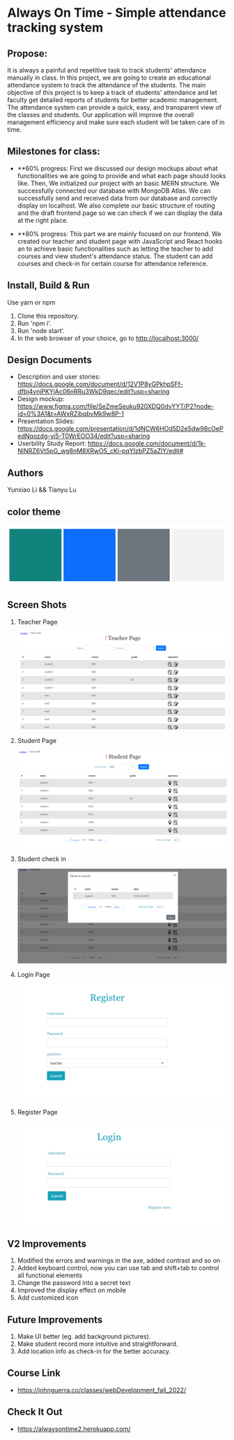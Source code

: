 # Always On Time - Simple attendance tracking system

## Propose:

It is always a painful and repetitive task to track students' attendance manually in class. In this project, we are going to create an educational attendance system to track the attendance of the students. The main objective of this project is to keep a track of students' attendance and let faculty get detailed reports of students for better academic management. The attendance system can provide a quick, easy, and transparent view of the classes and students. Our application will improve the overall management efficiency and make sure each student will be taken care of in time.

## Milestones for class:

- \*\*60% progress: First we discussed our design mockups about what functionalities we are going to provide and what each page should looks like. Then, We initialized our project with an basic MERN structure. We successfully connected our database with MongoDB Atlas. We can successfully send and received data from our database and correctly display on localhost. We also complete our basic structure of routing and the draft frontend page so we can check if we can display the data at the right place.

- \*\*80% progress: This part we are mainly focused on our frontend. We created our teacher and student page with JavaScript and React hooks an to achieve basic functionalities such as letting the teacher to add courses and view student's attendance status. The student can add courses and check-in for certain course for attendance reference.

## Install, Build & Run

Use yarn or npm

1. Clone this repository.
2. Run 'npm i'.
3. Run 'node start'.
4. In the web browser of your choice, go to [http://localhost:3000/](http://localhost:3000/)

## Design Documents

- Description and user stories: https://docs.google.com/document/d/12V1P8yGPkhpSFf-dfbj4vnjPKYjAc06nRRu3WkD9qec/edit?usp=sharing
- Design mockup: https://www.figma.com/file/SeZmeSeuku920XDQ0dvYYT/P2?node-id=0%3A1&t=AWxRZibqbvMk9w8P-1
- Presentation Slides: https://docs.google.com/presentation/d/1dNCW6HOd5D2e5dw98cOePedNqozdg-yi5-T0WrEOO34/edit?usp=sharing
- Userbility Study Report: https://docs.google.com/document/d/1k-NlNRZ6Vt5pG_wg8nM8XRwO5_cKi-pqYIzbPZ5aZlY/edit#
## Authors

Yunxiao Li && Tianyu Lu

## color theme
![color theme](screenshots/colorTheme.png)

## Screen Shots

1. Teacher Page

   ![screen shot1](screenshots/1.png)

2. Student Page 

   ![screen shot1](screenshots/2.png)

3. Student check in

   ![screen shot1](screenshots/3.png)

4. Login Page

   ![screen shot1](screenshots/7.png)

5. Register Page

   ![screen shot1](screenshots/6.png)
   
## V2 Improvements
1. Modified the errors and warnings in the axe, added contrast and so on
2. Added keyboard control, now you can use tab and shift+tab to control all functional elements
3. Change the password into a secret text
4. Improved the display effect on mobile
5. Add customized icon

## Future Improvements
1. Make UI better (eg. add background pictures). 
2. Make student record more intuitive and straightforward.
3. Add location info as check-in for the better accuracy.  

## Course Link
- https://johnguerra.co/classes/webDevelopment_fall_2022/
## Check It Out
- https://alwaysontime2.herokuapp.com/
